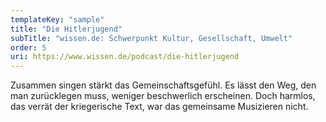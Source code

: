 ```yaml
---
templateKey: "sample"
title: "Die Hitlerjugend"
subTitle: "wissen.de: Schwerpunkt Kultur, Gesellschaft, Umwelt"
order: 5
uri: https://www.wissen.de/podcast/die-hitlerjugend
---
```


Zusammen singen stärkt das Gemeinschaftsgefühl. Es lässt den Weg, den man zurücklegen muss, weniger beschwerlich erscheinen. Doch harmlos, das verrät der kriegerische Text, war das gemeinsame Musizieren nicht.
